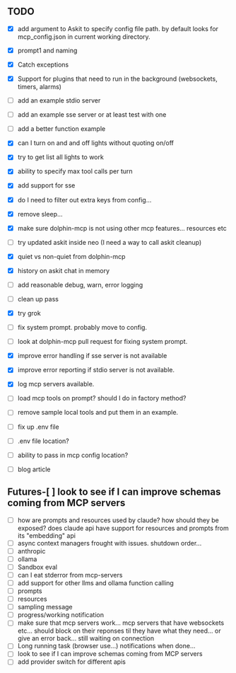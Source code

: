 ## TODO
-[X] add argument to Askit to specify config file path.  by default looks for mcp_config.json in current working directory.
-[X] prompt1 and naming
-[X] Catch exceptions
-[X] Support for plugins that need to run in the background (websockets, timers, alarms)
-[ ] add an example stdio server
-[ ] add an example sse server or at least test with one
-[ ] add a better function example
-[X] can I turn on and and off lights without quoting on/off
-[X] try to get list all lights to work
-[X] ability to specify max tool calls per turn
-[X] add support for sse
-[X] do I need to filter out extra keys from config...
-[X] remove sleep... 
-[X] make sure dolphin-mcp is not using other mcp features... resources etc
-[ ] try updated askit inside neo  (I need a way to call askit cleanup)
-[X] quiet vs non-quiet from dolphin-mcp
-[X] history on askit chat in memory
-[ ] add reasonable debug, warn, error logging
-[ ] clean up pass
-[X] try grok
-[ ] fix system prompt. probably move to config.
-[ ] look at dolphin-mcp pull request for fixing system prompt.
-[X] improve error handling if sse server is not available
-[X] improve error reporting if stdio server is not available.
-[X] log mcp servers available.
-[ ] load mcp tools on prompt?  should I do in factory method?
-[ ] remove sample local tools and put them in an example.
-[ ] fix up .env file
-[ ] .env file location?
-[ ] ability to pass in mcp config location?
-[ ] blog article


## Futures-[ ] look to see if I can improve schemas coming from MCP servers
-[ ] how are prompts and resources used by claude?  how should they be exposed?  does claude api have support for resources and prompts from its "embedding" api
-[ ] async context managers frought with issues. shutdown order... 
-[ ] anthropic
-[ ] ollama
-[ ] Sandbox eval
-[ ] can I eat stderror from mcp-servers
-[ ] add support for other llms and ollama function calling
-[ ] prompts
-[ ] resources
-[ ] sampling message
-[ ] progress/working notification
-[ ] make sure that mcp servers work... mcp servers that have websockets etc... should block on their reponses til they have what they need... or give an error back...   still waiting on connection
-[ ] Long running task (browser use...) notifications when done... 
-[ ] look to see if I can improve schemas coming from MCP servers
-[ ] add provider switch for different apis